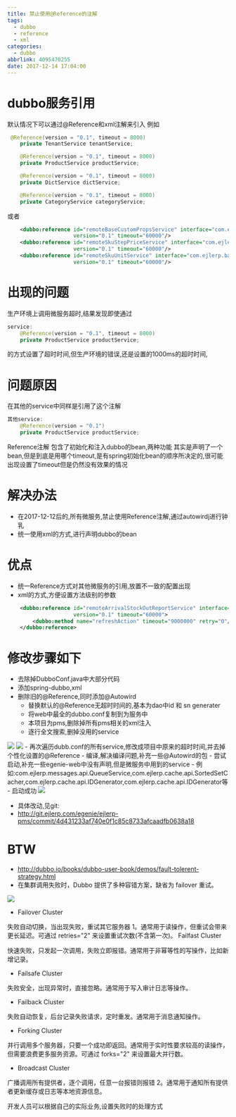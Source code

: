 ```yaml
---
title: 禁止使用@Reference的注解
tags:
  - dubbo
  - reference
  - xml
categories:
  - dubbo
abbrlink: 4095470255
date: 2017-12-14 17:04:00
---
```

# dubbo服务引用
默认情况下可以通过@Reference和xml注解来引入
例如
``` java
 @Reference(version = "0.1", timeout = 8000)
    private TenantService tenantService;

    @Reference(version = "0.1", timeout = 8000)
    private ProductService productService;

    @Reference(version = "0.1", timeout = 8000)
    private DictService dictService;

    @Reference(version = "0.1", timeout = 8000)
    private CategoryService categoryService;
```
或者
``` xml
    <dubbo:reference id="remoteBaseCustomPropsService" interface="com.ejlerp.baseinfo.api.BaseCustomPropsService"
                     version="0.1" timeout="60000"/>
    <dubbo:reference id="remoteSkuStepPriceService" interface="com.ejlerp.baseinfo.api.SkuStepPriceService"
                     version="0.1" timeout="60000"/>
    <dubbo:reference id="remoteSkuUnitService" interface="com.ejlerp.baseinfo.api.SkuUnitService"
                     version="0.1" timeout="60000"/>
```
# 出现的问题
生产环境上调用微服务超时,结果发现即使通过
``` java
service:
    @Reference(version = "0.1", timeout = 8000)
    private ProductService productService;
```
的方式设置了超时时间,但生产环境的错误,还是设置的1000ms的超时时间,
# 问题原因
在其他的service中同样是引用了这个注解
``` java
其他service:
    @Reference(version = "0.1")
    private ProductService productService;
```
Reference注解 包含了初始化和注入dubbo的bean,两种功能
其实是声明了一个bean,但是到底是用哪个timeout,是有spring初始化bean的顺序所决定的,很可能出现设置了timeout但是仍然没有效果的情况

# 解决办法
- 在2017-12-12后的,所有微服务,禁止使用Reference注解,通过autowirdj进行钟乳
- 统一使用xml的方式,进行声明dubbo的bean

# 优点
- 统一Reference方式对其他微服务的引用,放置不一致的配置出现
- xml的方式,方便设置方法级别的参数

```  xml
    <dubbo:reference id="remoteArrivalStockOutReportService" interface="com.ejlerp.pms.api.StockOutReportService"
                     version="0.1" timeout="60000">
        <dubbo:method name="refreshAction" timeout="9000000" retry="0"/>
    </dubbo:reference>
```

# 修改步骤如下
- 去除掉DubboConf.java中大部分代码
- 添加spring-dubbo,xml
- 删除旧的@Reference,同时添加@Autowird
    - 替换默认的@Reference无超时时间的,基本为dao中id 和 sn generater
    - 将web中最全的dubbo.conf复制到为服务中
    - 本项目为pms,删除掉所有pms相关的xml注入
    - 逐行全文搜索,删掉没用的service
<img src="http://pic.victor123.cn/17-12-14/76912018.jpg">
<img src="http://pic.victor123.cn/17-12-14/61534900.jpg">
    - 再次遍历dubb.conf的所有service,修改成项目中原来的超时时间,并去掉个性化设置的@Reference
- 编译,解决编译问题,补充一些@Autowird的包
- 尝试启动,补充一些egenie-web中没有声明,但是微服务中用到的service
    - 例如:com.ejlerp.messages.api.QueueService,com.ejlerp.cache.api.SortedSetCacher,com.ejlerp.cache.api.IDGenerator,com.ejlerp.cache.api.IDGenerator等
- 启动成功 
<img src="http://pic.victor123.cn/17-12-14/72995353.jpg">



- 具体改动,见git:
- http://git.ejlerp.com/egenie/ejlerp-pms/commit/4d431233af740e0f1c85c8733afcaadfb0638a18

# BTW
- http://dubbo.io/books/dubbo-user-book/demos/fault-tolerent-strategy.html
- 在集群调用失败时，Dubbo 提供了多种容错方案，缺省为 failover 重试。
<img src="http://dubbo.io/books/dubbo-user-book/sources/images/cluster.jpg" />

- Failover Cluster

失败自动切换，当出现失败，重试其它服务器 1。通常用于读操作，但重试会带来更长延迟。可通过 retries="2" 来设置重试次数(不含第一次)。
Failfast Cluster

快速失败，只发起一次调用，失败立即报错。通常用于非幂等性的写操作，比如新增记录。

- Failsafe Cluster

失败安全，出现异常时，直接忽略。通常用于写入审计日志等操作。

- Failback Cluster

失败自动恢复，后台记录失败请求，定时重发。通常用于消息通知操作。

- Forking Cluster

并行调用多个服务器，只要一个成功即返回。通常用于实时性要求较高的读操作，但需要浪费更多服务资源。可通过 forks="2" 来设置最大并行数。

- Broadcast Cluster

广播调用所有提供者，逐个调用，任意一台报错则报错 2。通常用于通知所有提供者更新缓存或日志等本地资源信息。

开发人员可以根据自己的实际业务,设置失败时的处理方式
